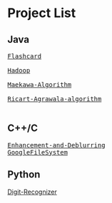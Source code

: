 <h1>Project List</h1>

<h2>Java</h2>
<pre>
<a href="https://github.com/dryadd44651/Flashcard">Flashcard</a><br/>
<a href="https://github.com/dryadd44651/Hadoop">Hadoop</a><br/>
<a href="https://github.com/dryadd44651/Maekawa-Algorithm">Maekawa-Algorithm</a><br/>
<a href="https://github.com/dryadd44651/Ricart-Agrawala-algorithm">Ricart-Agrawala-algorithm</a><br/>
</pre>
<h2>C++/C</h2>

<pre>
<a href="https://github.com/dryadd44651/Enhancement-and-Deblurring">Enhancement-and-Deblurring</a>
<a href="https://github.com/dryadd44651/GoogleFileSystem">GoogleFileSystem</a>
</pre>

<h2>Python</h2>

<p>
<a href="https://github.com/dryadd44651/Digit-Recognizer">Digit-Recognizer</a><br/>
</p>




